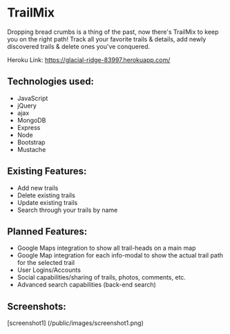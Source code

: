   # TrailMix

  Dropping bread crumbs is a thing of the past, now there's TrailMix to keep you on the right path! Track all your favorite trails & details, add newly discovered trails & delete ones you've conquered.

  Heroku Link:  https://glacial-ridge-83997.herokuapp.com/

  ## Technologies used:
  - JavaScript
  - jQuery
  - ajax
  - MongoDB
  - Express
  - Node
  - Bootstrap
  - Mustache

  ## Existing Features:
  - Add new trails
  - Delete existing trails
  - Update existing trails
  - Search through your trails by name

  ## Planned Features:
  - Google Maps integration to show all trail-heads on a main map
  - Google Map integration for each info-modal to show the actual trail path for
    the selected trail
  - User Logins/Accounts
  - Social capabilities/sharing of trails, photos, comments, etc.
  - Advanced search capabilities (back-end search)

  ## Screenshots:

  [screenshot1] (/public/images/screenshot1.png)
